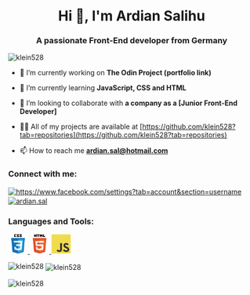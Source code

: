 <h1 align="center">Hi 👋, I'm Ardian Salihu</h1>
<h3 align="center">A passionate Front-End developer from Germany</h3>

<p align="left"> <img src="https://komarev.com/ghpvc/?username=klein528&label=Profile%20views&color=0e75b6&style=flat" alt="klein528" /> </p>

- 🔭 I’m currently working on **The Odin Project (portfolio link)**

- 🌱 I’m currently learning **JavaScript, CSS and HTML**

- 👯 I’m looking to collaborate with **a company as a [Junior Front-End Developer]**

- 👨‍💻 All of my projects are available at [https://github.com/klein528?tab=repositories](https://github.com/klein528?tab=repositories)

- 📫 How to reach me **ardian.sal@hotmail.com**

<h3 align="left">Connect with me:</h3>
<p align="left">
<a href="https://fb.com/https://www.facebook.com/settings?tab=account&section=username" target="blank"><img align="center" src="https://raw.githubusercontent.com/rahuldkjain/github-profile-readme-generator/master/src/images/icons/Social/facebook.svg" alt="https://www.facebook.com/settings?tab=account&section=username" height="30" width="40" /></a>
<a href="https://instagram.com/ardian.sal" target="blank"><img align="center" src="https://raw.githubusercontent.com/rahuldkjain/github-profile-readme-generator/master/src/images/icons/Social/instagram.svg" alt="ardian.sal" height="30" width="40" /></a>
</p>

<h3 align="left">Languages and Tools:</h3>
<p align="left"> <a href="https://www.w3schools.com/css/" target="_blank" rel="noreferrer"> <img src="https://raw.githubusercontent.com/devicons/devicon/master/icons/css3/css3-original-wordmark.svg" alt="css3" width="40" height="40"/> </a> <a href="https://www.w3.org/html/" target="_blank" rel="noreferrer"> <img src="https://raw.githubusercontent.com/devicons/devicon/master/icons/html5/html5-original-wordmark.svg" alt="html5" width="40" height="40"/> </a> <a href="https://developer.mozilla.org/en-US/docs/Web/JavaScript" target="_blank" rel="noreferrer"> <img src="https://raw.githubusercontent.com/devicons/devicon/master/icons/javascript/javascript-original.svg" alt="javascript" width="40" height="40"/> </a> </p>

<p><img align="left" src="https://github-readme-stats.vercel.app/api/top-langs?username=klein528&show_icons=true&locale=en&layout=compact" alt="klein528" /></p>

<p>&nbsp;<img align="center" src="https://github-readme-stats.vercel.app/api?username=klein528&show_icons=true&locale=en" alt="klein528" /></p>

<p><img align="center" src="https://github-readme-streak-stats.herokuapp.com/?user=klein528&" alt="klein528" /></p>


